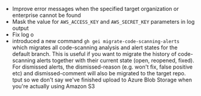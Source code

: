 - Improve error messages when the specified target organization or enterprise cannot be found
- Mask the value for `AWS_ACCESS_KEY` and `AWS_SECRET_KEY` parameters in log output
- Fix log o
- introduced a new command `gh gei migrate-code-scanning-alerts` which migrates all code-scanning analysis and alert states for the default branch. This is useful if you want to migrate the history of code-scanning alerts together with their current state (open, reopened, fixed). For dismissed alerts, the dismissed-reason (e.g. won't fix, false positive etc) and dismissed-comment will also be migrated to the target repo. 
tput so we don't say we've finished upload to Azure Blob Storage when you're actually using Amazon S3